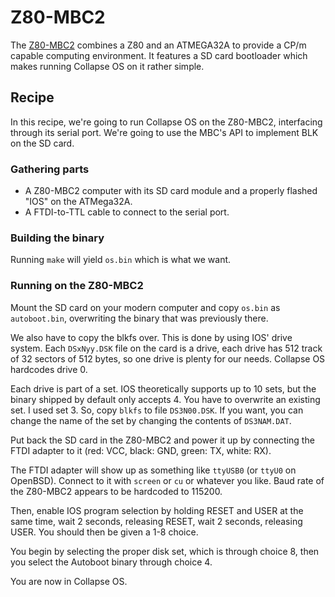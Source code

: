 # Z80-MBC2

The [Z80-MBC2][link] combines a Z80 and an ATMEGA32A to provide a CP/m capable
computing environment. It features a SD card bootloader which makes running
Collapse OS on it rather simple.

## Recipe

In this recipe, we're going to run Collapse OS on the Z80-MBC2, interfacing
through its serial port. We're going to use the MBC's API to implement BLK on
the SD card.

### Gathering parts

* A Z80-MBC2 computer with its SD card module and a properly flashed "IOS" on
  the ATMega32A.
* A FTDI-to-TTL cable to connect to the serial port.

### Building the binary

Running `make` will yield `os.bin` which is what we want.

### Running on the Z80-MBC2

Mount the SD card on your modern computer and copy `os.bin` as `autoboot.bin`,
overwriting the binary that was previously there.

We also have to copy the blkfs over. This is done by using IOS' drive system.
Each `DSxNyy.DSK` file on the card is a drive, each drive has 512 track of 32
sectors of 512 bytes, so one drive is plenty for our needs. Collapse OS
hardcodes drive 0.

Each drive is part of a set. IOS theoretically supports up to 10 sets, but the
binary shipped by default only accepts 4. You have to overwrite an existing set.
I used set 3. So, copy `blkfs` to file `DS3N00.DSK`. If you want, you can change
the name of the set by changing the contents of `DS3NAM.DAT`.

Put back the SD card in the Z80-MBC2 and power it up by connecting the FTDI
adapter to it (red: VCC, black: GND, green: TX, white: RX).

The FTDI adapter will show up as something like `ttyUSB0` (or `ttyU0` on
OpenBSD). Connect to it with `screen` or `cu` or whatever you like. Baud rate of
the Z80-MBC2 appears to be hardcoded to 115200.

Then, enable IOS program selection by holding RESET and USER at the same time,
wait 2 seconds, releasing RESET, wait 2 seconds, releasing USER. You should then
be given a 1-8 choice.

You begin by selecting the proper disk set, which is through choice 8, then you
select the Autoboot binary through choice 4.

You are now in Collapse OS.

[link]: https://hackaday.io/project/159973-z80-mbc2-a-4-ics-homebrew-z80-computer
